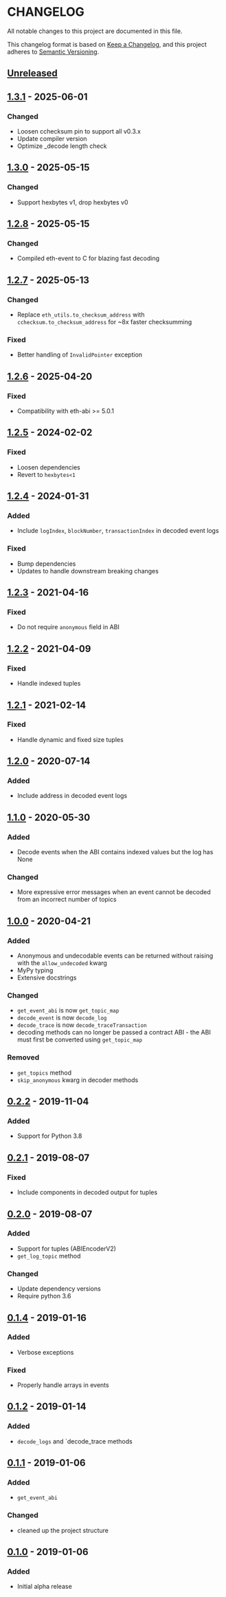 # CHANGELOG

All notable changes to this project are documented in this file.

This changelog format is based on [Keep a Changelog](https://keepachangelog.com/en/1.0.0/),
and this project adheres to [Semantic Versioning](https://semver.org/spec/v2.0.0.html).

## [Unreleased](https://github.com/iamdefinitelyahuman/eth-event)

## [1.3.1](https://github.com/iamdefinitelyahuman/eth-event/releases/tag/v1.3.1) - 2025-06-01
### Changed
- Loosen cchecksum pin to support all v0.3.x
- Update compiler version
- Optimize _decode length check

## [1.3.0](https://github.com/iamdefinitelyahuman/eth-event/releases/tag/v1.3.0) - 2025-05-15
### Changed
- Support hexbytes v1, drop hexbytes v0

## [1.2.8](https://github.com/iamdefinitelyahuman/eth-event/releases/tag/v1.2.8) - 2025-05-15
### Changed
- Compiled eth-event to C for blazing fast decoding

## [1.2.7](https://github.com/iamdefinitelyahuman/eth-event/releases/tag/v1.2.7) - 2025-05-13
### Changed
- Replace `eth_utils.to_checksum_address` with `cchecksum.to_checksum_address` for ~8x faster checksumming

### Fixed
- Better handling of `InvalidPointer` exception

## [1.2.6](https://github.com/iamdefinitelyahuman/eth-event/releases/tag/v1.2.6) - 2025-04-20
### Fixed
- Compatibility with eth-abi >= 5.0.1

## [1.2.5](https://github.com/iamdefinitelyahuman/eth-event/releases/tag/v1.2.5) - 2024-02-02
### Fixed
- Loosen dependencies
- Revert to `hexbytes<1`

## [1.2.4](https://github.com/iamdefinitelyahuman/eth-event/releases/tag/v1.2.4) - 2024-01-31
### Added
- Include `logIndex`, `blockNumber`, `transactionIndex` in decoded event logs

### Fixed
- Bump dependencies
- Updates to handle downstream breaking changes

## [1.2.3](https://github.com/iamdefinitelyahuman/eth-event/releases/tag/v1.2.3) - 2021-04-16
### Fixed
- Do not require `anonymous` field in ABI

## [1.2.2](https://github.com/iamdefinitelyahuman/eth-event/releases/tag/v1.2.2) - 2021-04-09
### Fixed
- Handle indexed tuples

## [1.2.1](https://github.com/iamdefinitelyahuman/eth-event/releases/tag/v1.2.1) - 2021-02-14
### Fixed
- Handle dynamic and fixed size tuples

## [1.2.0](https://github.com/iamdefinitelyahuman/eth-event/releases/tag/v1.2.0) - 2020-07-14
### Added
- Include address in decoded event logs

## [1.1.0](https://github.com/iamdefinitelyahuman/eth-event/releases/tag/v1.1.0) - 2020-05-30
### Added
- Decode events when the ABI contains indexed values but the log has None

### Changed
- More expressive error messages when an event cannot be decoded from an incorrect number of topics

## [1.0.0](https://github.com/iamdefinitelyahuman/eth-event/releases/tag/v1.0.0) - 2020-04-21
### Added
- Anonymous and undecodable events can be returned without raising with the `allow_undecoded` kwarg
- MyPy typing
- Extensive docstrings

### Changed
- `get_event_abi` is now `get_topic_map`
- `decode_event` is now `decode_log`
- `decode_trace` is now `decode_traceTransaction`
- decoding methods can no longer be passed a contract ABI - the ABI must first be converted using `get_topic_map`

### Removed
- `get_topics` method
- `skip_anonymous` kwarg in decoder methods

## [0.2.2](https://github.com/iamdefinitelyahuman/eth-event/releases/tag/v0.2.2) - 2019-11-04
### Added
- Support for Python 3.8

## [0.2.1](https://github.com/iamdefinitelyahuman/eth-event/releases/tag/v0.2.1) - 2019-08-07
### Fixed
- Include components in decoded output for tuples

## [0.2.0](https://github.com/iamdefinitelyahuman/eth-event/releases/tag/v0.2.0) - 2019-08-07
### Added
- Support for tuples (ABIEncoderV2)
- `get_log_topic` method

### Changed
- Update dependency versions
- Require python 3.6

## [0.1.4](https://github.com/iamdefinitelyahuman/eth-event/releases/tag/v0.1.4) - 2019-01-16
### Added
- Verbose exceptions

### Fixed
- Properly handle arrays in events

## [0.1.2](https://github.com/iamdefinitelyahuman/eth-event/releases/tag/v0.1.2) - 2019-01-14
### Added
- `decode_logs` and `decode_trace methods

## [0.1.1](https://github.com/iamdefinitelyahuman/eth-event/releases/tag/v0.1.1) - 2019-01-06
### Added
- `get_event_abi`

### Changed
- cleaned up the project structure

## [0.1.0](https://github.com/iamdefinitelyahuman/eth-event/releases/tag/v0.1.0) - 2019-01-06
### Added
- Initial alpha release
